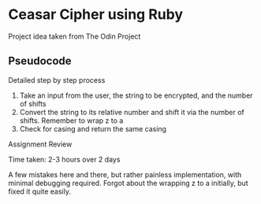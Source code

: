 <h1>Ceasar Cipher using Ruby</h1>

<p>Project idea taken from The Odin Project</p>

<h2>Pseudocode</h2>
<p>Detailed step by step process</p>
<ol>
    <li>Take an input from the user, the string to be encrypted, and the number of shifts</li>
    <li>Convert the string to its relative number and shift it via the number of shifts. Remember to wrap z to a</li>
    <li>Check for casing and return the same casing</li>
</ol>

<p>Assignment Review</p>
<p>Time taken: 2-3 hours over 2 days</p>
<p>A few mistakes here and there, but rather painless implementation, with minimal debugging required. Forgot about the wrapping z to a initially, but fixed it quite easily.</p>
